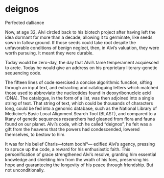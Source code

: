 # deignos
Perfected dalliance

Now, at age 32, Alvi circled back to his biotech project after having left the idea dormant for more than a decade, allowing it to germinate, like seeds sown in fallow ground. If those seeds could take root despite the unfavorable conditions of benign neglect, then, in Alvi’s valuation, they were worth pursuing. It meant they were durable.

Today would be zero-day, the day that Alvi’s tame temperament acquiesced to arete. Today he would give an address on his proprietary literary-genetic sequencing code. 

The fifteen lines of code exercised a concise algorithmic function, sifting through an input text, and extracting and cataloguing letters which matched those used to abbreviate the nucleotides found in deoxyribonucleic acid (DNA). The catalogue, in the form of a list, was then adjoined into a single string of text. That string of text, which could be thousands of characters long, could be fed into a genomic database, such as the National Library of Medicine’s Basic Local Alignment Search Tool (BLAST), and compared to a litany of genetic sequences researchers had gleaned from flora and fauna found on our planet. Alvi’s code, which he called “deignos”, he felt was a gift from the heavens that the powers had condescended, lowered themselves, to bestow to him.

It was for his belief Charis—totem bodhi⁵— edified Alvi’s agency, pressing to spruce up the code, a reward for his enthusiastic faith. This personification of grace strengthened Alvi’s resolve, granting him essential knowledge and shielding him from the wrath of his foes, preserving his hope and guaranteeing the longevity of his peace through friendship. But not unconditionally.
